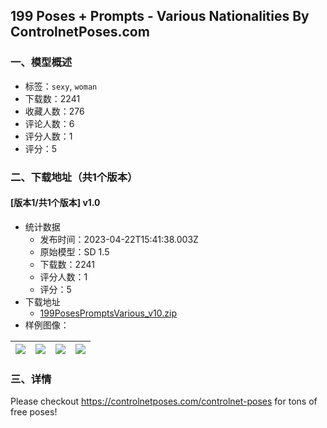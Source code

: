 ## 199 Poses + Prompts - Various Nationalities By ControlnetPoses.com
### 一、模型概述

- 标签：`sexy`, `woman`
- 下载数：2241
- 收藏人数：276
- 评论人数：6
- 评分人数：1
- 评分：5

### 二、下载地址（共1个版本）

#### [版本1/共1个版本] v1.0

- 统计数据
  - 发布时间：2023-04-22T15:41:38.003Z
  - 原始模型：SD 1.5
  - 下载数：2241
  - 评分人数：1
  - 评分：5
- 下载地址
  - [199PosesPromptsVarious_v10.zip](https://civitai.com/api/download/models/52505)
- 样例图像：

| <img src="https://image.civitai.com/xG1nkqKTMzGDvpLrqFT7WA/57fb5f49-ab2a-4050-df63-b02b701db200/width=450/565934.jpeg" /> | <img src="https://image.civitai.com/xG1nkqKTMzGDvpLrqFT7WA/f1f9b59f-391f-401b-51d8-458d138fd600/width=450/565929.jpeg" /> | <img src="https://image.civitai.com/xG1nkqKTMzGDvpLrqFT7WA/b9e840a0-07bf-4002-bd33-1aa8e1299200/width=450/565936.jpeg" /> | <img src="https://image.civitai.com/xG1nkqKTMzGDvpLrqFT7WA/862dd4e4-804d-48e9-1a40-ccee08a63300/width=450/565935.jpeg" /> |
| ---- | ---- | ---- | ---- |


### 三、详情
<p>Please checkout <a target="_blank" rel="ugc" href="https://controlnetposes.com/controlnet-poses">https://controlnetposes.com/controlnet-poses</a> for tons of free poses!</p>